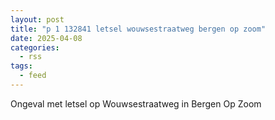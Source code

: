```yaml
---
layout: post
title: "p 1 132841 letsel wouwsestraatweg bergen op zoom"
date: 2025-04-08
categories: 
  - rss
tags: 
  - feed
---
```


Ongeval met letsel op Wouwsestraatweg in Bergen Op Zoom
